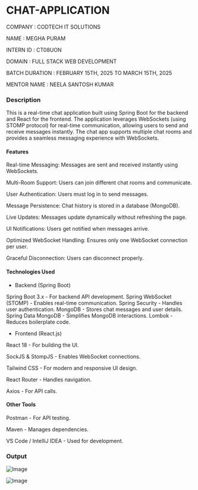 # CHAT-APPLICATION

COMPANY : CODTECH IT SOLUTIONS

NAME : MEGHA PURAM

INTERN ID : CT08UON

DOMAIN : FULL STACK WEB DEVELOPMENT

BATCH DURATION : FEBRUARY 15TH, 2025 TO MARCH 15TH, 2025

MENTOR NAME : NEELA SANTOSH KUMAR


### Description
This is a real-time chat application built using Spring Boot for the backend and React for the frontend. The application leverages WebSockets (using STOMP protocol) for real-time communication, allowing users to send and receive messages instantly. The chat app supports multiple chat rooms and provides a seamless messaging experience with WebSockets.

#### Features

Real-time Messaging: Messages are sent and received instantly using WebSockets.

Multi-Room Support: Users can join different chat rooms and communicate.

User Authentication: Users must log in to send messages.

Message Persistence: Chat history is stored in a database (MongoDB).

Live Updates: Messages update dynamically without refreshing the page.

UI Notifications: Users get notified when messages arrive.

Optimized WebSocket Handling: Ensures only one WebSocket connection per user.

Graceful Disconnection: Users can disconnect properly.

#### Technologies Used

* Backend (Spring Boot)

Spring Boot 3.x - For backend API development.
Spring WebSocket (STOMP) - Enables real-time communication.
Spring Security - Handles user authentication.
MongoDB - Stores chat messages and user details.
Spring Data MongoDB - Simplifies MongoDB interactions.
Lombok - Reduces boilerplate code.

* Frontend (React.js)

React 18 - For building the UI.

SockJS & StompJS - Enables WebSocket connections.

Tailwind CSS - For modern and responsive UI design.

React Router - Handles navigation.

Axios - For API calls.

#### Other Tools

Postman - For API testing.

Maven - Manages dependencies.

VS Code / IntelliJ IDEA - Used for development.

### Output

![Image](https://github.com/user-attachments/assets/003e2d18-a60d-41c6-97fc-9ff17838b051)


![Image](https://github.com/user-attachments/assets/131f8183-1b71-424f-b604-d227101b9498)

